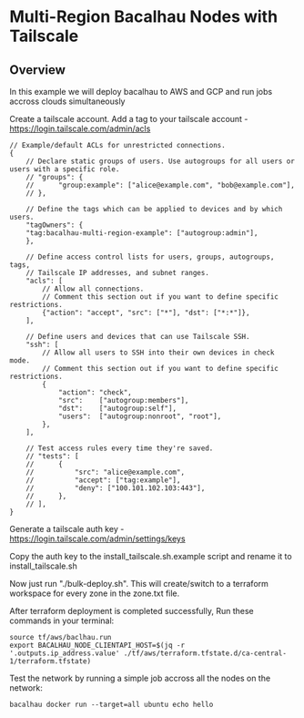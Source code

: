 # Multi-Region Bacalhau Nodes with Tailscale

## Overview
In this example we will deploy bacalhau to AWS and GCP and run jobs accross clouds simultaneously

Create a tailscale account.
Add a tag to your tailscale account - https://login.tailscale.com/admin/acls

```jsonc
// Example/default ACLs for unrestricted connections.
{
	// Declare static groups of users. Use autogroups for all users or users with a specific role.
	// "groups": {
	//  	"group:example": ["alice@example.com", "bob@example.com"],
	// },

	// Define the tags which can be applied to devices and by which users.
	"tagOwners": {
    "tag:bacalhau-multi-region-example": ["autogroup:admin"],
	},

	// Define access control lists for users, groups, autogroups, tags,
	// Tailscale IP addresses, and subnet ranges.
	"acls": [
		// Allow all connections.
		// Comment this section out if you want to define specific restrictions.
		{"action": "accept", "src": ["*"], "dst": ["*:*"]},
	],

	// Define users and devices that can use Tailscale SSH.
	"ssh": [
		// Allow all users to SSH into their own devices in check mode.
		// Comment this section out if you want to define specific restrictions.
		{
			"action": "check",
			"src":    ["autogroup:members"],
			"dst":    ["autogroup:self"],
			"users":  ["autogroup:nonroot", "root"],
		},
	],

	// Test access rules every time they're saved.
	// "tests": [
	//  	{
	//  		"src": "alice@example.com",
	//  		"accept": ["tag:example"],
	//  		"deny": ["100.101.102.103:443"],
	//  	},
	// ],
}
```
Generate a tailscale auth key - https://login.tailscale.com/admin/settings/keys

Copy the auth key to the install_tailscale.sh.example script and rename it to install_tailscale.sh

Now just run "./bulk-deploy.sh". This will create/switch to a terraform workspace for every zone in the zone.txt file.

After terraform deployment is completed successfully, Run these commands in your terminal:
```
source tf/aws/baclhau.run
export BACALHAU_NODE_CLIENTAPI_HOST=$(jq -r '.outputs.ip_address.value' ./tf/aws/terraform.tfstate.d/ca-central-1/terraform.tfstate)
```

Test the network by running a simple job accross all the nodes on the network:
```
bacalhau docker run --target=all ubuntu echo hello
```